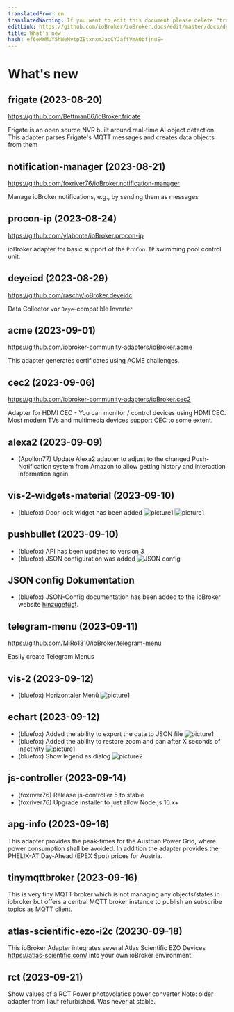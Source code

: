 ```yaml
---
translatedFrom: en
translatedWarning: If you want to edit this document please delete "translatedFrom" field, elsewise this document will be translated automatically again
editLink: https://github.com/ioBroker/ioBroker.docs/edit/master/docs/de/history/history.md
title: What's new
hash: ef6eMWMuY5hWeMvtpZEtxnxmJacCYJaffVmAObfjnuE=
---
```

# What's new

## frigate (2023-08-20)
https://github.com/Bettman66/ioBroker.frigate

Frigate is an open source NVR built around real-time AI object detection. This adapter parses Frigate's MQTT messages and creates data objects from them

## notification-manager (2023-08-21)
https://github.com/foxriver76/ioBroker.notification-manager

Manage ioBroker notifications, e.g., by sending them as messages

## procon-ip (2023-08-24)
https://github.com/ylabonte/ioBroker.procon-ip

ioBroker adapter for basic support of the `ProCon.IP` swimming pool control unit. 

## deyeicd (2023-08-29)
https://github.com/raschy/ioBroker.deyeidc

Data Collector vor `Deye`-compatible Inverter

## acme (2023-09-01)
https://github.com/iobroker-community-adapters/ioBroker.acme

This adapter generates certificates using ACME challenges.

## cec2 (2023-09-06)
https://github.com/iobroker-community-adapters/ioBroker.cec2

Adapter for HDMI CEC - You can monitor / control devices using HDMI CEC. Most modern TVs and multimedia devices support CEC to some extent.

## alexa2 (2023-09-09)
* (Apollon77) Update Alexa2 adapter to adjust to the changed Push-Notification system from Amazon to allow getting history and interaction information again

## vis-2-widgets-material (2023-09-10)
* (bluefox) Door lock widget has been added
    ![picture1](media/2023_09_10_vis-2-widgets-material-lock-1.png)
    ![picture1](media/2023_09_10_vis-2-widgets-material-lock-2.png)

## pushbullet (2023-09-10)
* (bluefox) API has been updated to version 3
* (bluefox) JSON configuration was added
 ![JSON config](media/2023_09_10_pushbullet.png)

## JSON config Dokumentation
* (bluefox) JSON-Config documentation has been added to the ioBroker website [hinzugefügt](https://www.iobroker.net/#en/documentation/dev/adapterjsonconfig.md). 

## telegram-menu (2023-09-11)
https://github.com/MiRo1310/ioBroker.telegram-menu

Easily create Telegram Menus

## vis-2 (2023-09-12)
* (bluefox) Horizontaler Menü
    ![picture1](media/2023_09_12_vis-2-menu.png)

## echart (2023-09-12)
* (bluefox) Added the ability to export the data to JSON file
    ![picture1](media/2023_09_12_echart-1.png)
* (bluefox) Added the ability to restore zoom and pan after X seconds of inactivity
    ![picture1](media/2023_09_12_echart-2.png)
* (bluefox) Show legend as dialog
  ![picture2](media/2023_09_13_echart-3.png)

## js-controller (2023-09-14)
* (foxriver76) Release js-controller 5 to stable
* (foxriver76) Upgrade installer to just allow Node.js 16.x+

## apg-info (2023-09-16)
This adapter provides the peak-times for the Austrian Power Grid, where power consumption shall be avoided. In addition the adapter provides the PHELIX-AT Day-Ahead (EPEX Spot) prices for Austria.

## tinymqttbroker (2023-09-16)
This is very tiny MQTT broker which is not managing any objects/states in iobroker but offers a central MQTT broker instance to publish an subscribe topics as MQTT client. 

## atlas-scientific-ezo-i2c (20230-09-18)
This ioBroker Adapter integrates several Atlas Scientific EZO Devices https://atlas-scientific.com/ into your own ioBroker environment.

## rct (2023-09-21)
Show values of a RCT Power photovolatics power converter
Note: older adapter from llauf refurbished. Was never at stable.
